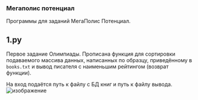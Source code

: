 ### Мегаполис потенциал

Программы для заданий МегаПолис Потенциал.

## 1.py
Первое задание Олимпиады. Прописана функция для сортировки подаваемого массива данных, написанных по образцу, приведённому в `books.txt` и вывод писателя с наименьшим рейтингом (возврат функции).

На вход подаётся путь к файлу с БД книг и путь к файлу вывода.
![изображение](https://github.com/Ronopoldo/potential/assets/69480820/a5e0f6b7-7148-42ff-8cc3-2ac92fce027d)
